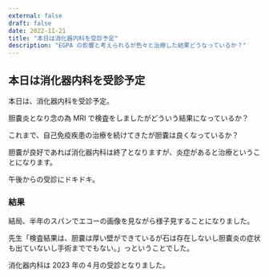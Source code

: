 ```yaml
---
external: false
draft: false
date: 2022-11-21
title: "本日は消化器内科を受診予定"
description: "EGPA の影響と考えられるが色々と治療した結果どうなっているか？"
---
```


## 本日は消化器内科を受診予定

本日は、消化器内科を受診予定。

胆嚢炎となり念の為 MRI で検査をしましたがどういう結果になっているか？

これまで、自己免疫疾患の治療を続けてきたが胆嚢は良くなっているか？

胆嚢が良好であれば消化器内科は終了となりますが、炎症があると治療ということになります。

午後からの受診にドキドキ。

### 結果

結局、半年のスパンでエコーの画像を見ながら様子見することになりました。

先生「検査結果は、胆嚢は厚い壁ができているが石は存在しないし胆嚢炎の症状も出ていないし手術まででもない。」っということでした。

消化器内科は 2023 年の４月の受診となりました。
